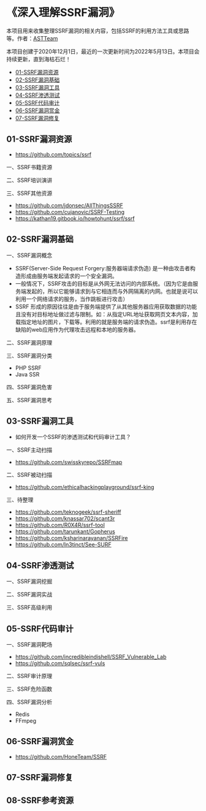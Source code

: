 # 《深入理解SSRF漏洞》

本项目用来收集整理SSRF漏洞的相关内容，包括SSRF的利用方法工具或思路等。作者：[ASTTeam](https://github.com/ASTTeam)

本项目创建于2020年12月1日，最近的一次更新时间为2022年5月13日。本项目会持续更新，直到海枯石烂！

- [01-SSRF漏洞资源]()
- [02-SSRF漏洞基础]()
- [03-SSRF漏洞工具]()
- [04-SSRF渗透测试]()
- [05-SSRF代码审计]()
- [06-SSRF漏洞赏金]()
- [07-SSRF漏洞修复]()

## 01-SSRF漏洞资源

- https://github.com/topics/ssrf

一、SSRF书籍资源

二、SSRF培训演讲

三、SSRF其他资源
- https://github.com/jdonsec/AllThingsSSRF
- https://github.com/cujanovic/SSRF-Testing
- https://kathan19.gitbook.io/howtohunt/ssrf/ssrf

## 02-SSRF漏洞基础

一、SSRF漏洞概念

- SSRF(Server-Side Request Forgery:服务器端请求伪造) 是一种由攻击者构造形成由服务端发起请求的一个安全漏洞。
- 一般情况下，SSRF攻击的目标是从外网无法访问的内部系统。（因为它是由服务端发起的，所以它能够请求到与它相连而与外网隔离的内网。也就是说可以利用一个网络请求的服务，当作跳板进行攻击）
- SSRF 形成的原因往往是由于服务端提供了从其他服务器应用获取数据的功能且没有对目标地址做过滤与限制。如：从指定URL地址获取网页文本内容，加载指定地址的图片，下载等。利用的就是服务端的请求伪造。ssrf是利用存在缺陷的web应用作为代理攻击远程和本地的服务器。

二、SSRF漏洞原理

三、SSRF漏洞分类

- PHP SSRF
- Java SSR

四、SSRF漏洞危害

五、SSRF漏洞思考

## 03-SSRF漏洞工具

- 如何开发一个SSRF的渗透测试和代码审计工具？

一、SSRF主动扫描
- https://github.com/swisskyrepo/SSRFmap

二、SSRF被动扫描
- https://github.com/ethicalhackingplayground/ssrf-king

三、待整理
- https://github.com/teknogeek/ssrf-sheriff
- https://github.com/knassar702/scant3r
- https://github.com/R0X4R/ssrf-tool
- https://github.com/tarunkant/Gopherus
- https://github.com/ksharinarayanan/SSRFire
- https://github.com/In3tinct/See-SURF

## 04-SSRF渗透测试

一、SSRF漏洞挖掘

二、SSRF漏洞实战

三、SSRF高级利用

## 05-SSRF代码审计

一、SSRF漏洞靶场
- https://github.com/incredibleindishell/SSRF_Vulnerable_Lab
- https://github.com/sqlsec/ssrf-vuls

二、SSRF审计原理

三、SSRF危险函数

四、SSRF漏洞分析

- Redis
- FFmpeg

## 06-SSRF漏洞赏金

- https://github.com/HoneTeam/SSRF

## 07-SSRF漏洞修复

## 08-SSRF参考资源